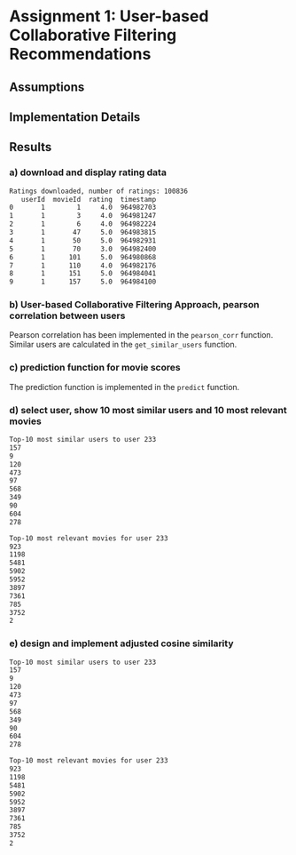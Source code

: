 # Assignment 1: User-based Collaborative Filtering Recommendations

## Assumptions

## Implementation Details

## Results

### a) download and display rating data

```txt
Ratings downloaded, number of ratings: 100836
   userId  movieId  rating  timestamp
0       1        1     4.0  964982703
1       1        3     4.0  964981247
2       1        6     4.0  964982224
3       1       47     5.0  964983815
4       1       50     5.0  964982931
5       1       70     3.0  964982400
6       1      101     5.0  964980868
7       1      110     4.0  964982176
8       1      151     5.0  964984041
9       1      157     5.0  964984100
```

### b) User-based Collaborative Filtering Approach, pearson correlation between users

Pearson correlation has been implemented in the `pearson_corr` function. Similar users are calculated in the `get_similar_users` function.

### c) prediction function for movie scores

The prediction function is implemented in the `predict` function.

### d) select user, show 10 most similar users and 10 most relevant movies

```txt
Top-10 most similar users to user 233
157
9
120
473
97
568
349
90
604
278

Top-10 most relevant movies for user 233
923
1198
5481
5902
5952
3897
7361
785
3752
2
```

### e) design and implement adjusted cosine similarity

```txt
Top-10 most similar users to user 233
157
9
120
473
97
568
349
90
604
278

Top-10 most relevant movies for user 233
923
1198
5481
5902
5952
3897
7361
785
3752
2
```
